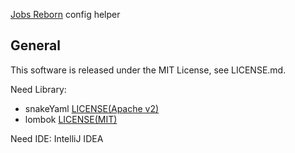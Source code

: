 [Jobs Reborn](https://www.spigotmc.org/resources/jobs-reborn.4216/) config helper

## General
This software is released under the MIT License, see LICENSE.md.

Need Library:
  - snakeYaml   [LICENSE(Apache v2)](http://www.apache.org/licenses/LICENSE-2.0)
  - lombok  [LICENSE(MIT)](https://projectlombok.org/)

Need IDE: IntelliJ IDEA
